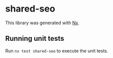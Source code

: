 # shared-seo

This library was generated with [Nx](https://nx.dev).

## Running unit tests

Run `nx test shared-seo` to execute the unit tests.
